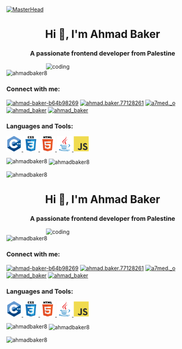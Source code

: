 [![MasterHead](https://raw.githubusercontent.com/gist/ManulMax/8e688352aa10eefee7aae7bf05b8020f/raw/038151775bdcfb3eabb6830bca3497468bf234d5/welcome%20to%20github.gif)](https://ahmadbaker8.io)
<h1 align="center">Hi 👋, I'm Ahmad Baker</h1>
<h3 align="center">A passionate frontend developer from Palestine</h3>
<img align="right" alt="coding" width="400" src="https://static.vecteezy.com/system/resources/thumbnails/002/099/443/small/programming-code-coding-or-hacker-background-programming-code-icon-made-with-binary-code-digital-binary-data-and-streaming-digital-code-vector.jpg">

<p align="left"> <img src="https://komarev.com/ghpvc/?username=ahmadbaker8&label=Profile%20views&color=0e75b6&style=flat" alt="ahmadbaker8" /> </p>

<h3 align="left">Connect with me:</h3>
<p align="left">
<a href="https://linkedin.com/in/ahmad-baker-b64b98269" target="blank"><img align="center" src="https://raw.githubusercontent.com/rahuldkjain/github-profile-readme-generator/master/src/images/icons/Social/linked-in-alt.svg" alt="ahmad-baker-b64b98269" height="30" width="40" /></a>
<a href="https://fb.com/ahmad.baker.77128261" target="blank"><img align="center" src="https://raw.githubusercontent.com/rahuldkjain/github-profile-readme-generator/master/src/images/icons/Social/facebook.svg" alt="ahmad.baker.77128261" height="30" width="40" /></a>
<a href="https://instagram.com/a7med._o" target="blank"><img align="center" src="https://raw.githubusercontent.com/rahuldkjain/github-profile-readme-generator/master/src/images/icons/Social/instagram.svg" alt="a7med._o" height="30" width="40" /></a>
<a href="https://codeforces.com/profile/ahmad_baker" target="blank"><img align="center" src="https://raw.githubusercontent.com/rahuldkjain/github-profile-readme-generator/master/src/images/icons/Social/codeforces.svg" alt="ahmad_baker" height="30" width="40" /></a>
<a href="https://www.leetcode.com/ahmad_baker" target="blank"><img align="center" src="https://raw.githubusercontent.com/rahuldkjain/github-profile-readme-generator/master/src/images/icons/Social/leet-code.svg" alt="ahmad_baker" height="30" width="40" /></a>
</p>

<h3 align="left">Languages and Tools:</h3>
<p align="left"> <a href="https://www.w3schools.com/cpp/" target="_blank" rel="noreferrer"> <img src="https://raw.githubusercontent.com/devicons/devicon/master/icons/cplusplus/cplusplus-original.svg" alt="cplusplus" width="40" height="40"/> </a> <a href="https://www.w3schools.com/css/" target="_blank" rel="noreferrer"> <img src="https://raw.githubusercontent.com/devicons/devicon/master/icons/css3/css3-original-wordmark.svg" alt="css3" width="40" height="40"/> </a> <a href="https://www.w3.org/html/" target="_blank" rel="noreferrer"> <img src="https://raw.githubusercontent.com/devicons/devicon/master/icons/html5/html5-original-wordmark.svg" alt="html5" width="40" height="40"/> </a> <a href="https://www.java.com" target="_blank" rel="noreferrer"> <img src="https://raw.githubusercontent.com/devicons/devicon/master/icons/java/java-original.svg" alt="java" width="40" height="40"/> </a> <a href="https://developer.mozilla.org/en-US/docs/Web/JavaScript" target="_blank" rel="noreferrer"> <img src="https://raw.githubusercontent.com/devicons/devicon/master/icons/javascript/javascript-original.svg" alt="javascript" width="40" height="40"/> </a> </p>

<p><img align="left" src="https://github-readme-stats.vercel.app/api/top-langs?username=ahmadbaker8&show_icons=true&locale=en&layout=compact" alt="ahmadbaker8" /></p>

<p>&nbsp;<img align="center" src="https://github-readme-stats.vercel.app/api?username=ahmadbaker8&show_icons=true&locale=en" alt="ahmadbaker8" /></p>

<p><img align="center" src="https://github-readme-streak-stats.herokuapp.com/?user=ahmadbaker8&" alt="ahmadbaker8" /></p>

<h1 align="center">Hi 👋, I'm Ahmad Baker</h1>
<h3 align="center">A passionate frontend developer from Palestine</h3>
<img align="right" alt="coding" width="400" src="https://static.vecteezy.com/system/resources/thumbnails/002/099/443/small/programming-code-coding-or-hacker-background-programming-code-icon-made-with-binary-code-digital-binary-data-and-streaming-digital-code-vector.jpg">

<p align="left"> <img src="https://komarev.com/ghpvc/?username=ahmadbaker8&label=Profile%20views&color=0e75b6&style=flat" alt="ahmadbaker8" /> </p>

<h3 align="left">Connect with me:</h3>
<p align="left">
<a href="https://linkedin.com/in/ahmad-baker-b64b98269" target="blank"><img align="center" src="https://raw.githubusercontent.com/rahuldkjain/github-profile-readme-generator/master/src/images/icons/Social/linked-in-alt.svg" alt="ahmad-baker-b64b98269" height="30" width="40" /></a>
<a href="https://fb.com/ahmad.baker.77128261" target="blank"><img align="center" src="https://raw.githubusercontent.com/rahuldkjain/github-profile-readme-generator/master/src/images/icons/Social/facebook.svg" alt="ahmad.baker.77128261" height="30" width="40" /></a>
<a href="https://instagram.com/a7med._o" target="blank"><img align="center" src="https://raw.githubusercontent.com/rahuldkjain/github-profile-readme-generator/master/src/images/icons/Social/instagram.svg" alt="a7med._o" height="30" width="40" /></a>
<a href="https://codeforces.com/profile/ahmad_baker" target="blank"><img align="center" src="https://raw.githubusercontent.com/rahuldkjain/github-profile-readme-generator/master/src/images/icons/Social/codeforces.svg" alt="ahmad_baker" height="30" width="40" /></a>
<a href="https://www.leetcode.com/ahmad_baker" target="blank"><img align="center" src="https://raw.githubusercontent.com/rahuldkjain/github-profile-readme-generator/master/src/images/icons/Social/leet-code.svg" alt="ahmad_baker" height="30" width="40" /></a>
</p>

<h3 align="left">Languages and Tools:</h3>
<p align="left"> <a href="https://www.w3schools.com/cpp/" target="_blank" rel="noreferrer"> <img src="https://raw.githubusercontent.com/devicons/devicon/master/icons/cplusplus/cplusplus-original.svg" alt="cplusplus" width="40" height="40"/> </a> <a href="https://www.w3schools.com/css/" target="_blank" rel="noreferrer"> <img src="https://raw.githubusercontent.com/devicons/devicon/master/icons/css3/css3-original-wordmark.svg" alt="css3" width="40" height="40"/> </a> <a href="https://www.w3.org/html/" target="_blank" rel="noreferrer"> <img src="https://raw.githubusercontent.com/devicons/devicon/master/icons/html5/html5-original-wordmark.svg" alt="html5" width="40" height="40"/> </a> <a href="https://www.java.com" target="_blank" rel="noreferrer"> <img src="https://raw.githubusercontent.com/devicons/devicon/master/icons/java/java-original.svg" alt="java" width="40" height="40"/> </a> <a href="https://developer.mozilla.org/en-US/docs/Web/JavaScript" target="_blank" rel="noreferrer"> <img src="https://raw.githubusercontent.com/devicons/devicon/master/icons/javascript/javascript-original.svg" alt="javascript" width="40" height="40"/> </a> </p>

<p><img align="left" src="https://github-readme-stats.vercel.app/api/top-langs?username=ahmadbaker8&show_icons=true&locale=en&layout=compact" alt="ahmadbaker8" /></p>

<p>&nbsp;<img align="center" src="https://github-readme-stats.vercel.app/api?username=ahmadbaker8&show_icons=true&locale=en" alt="ahmadbaker8" /></p>

<p><img align="center" src="https://github-readme-streak-stats.herokuapp.com/?user=ahmadbaker8&" alt="ahmadbaker8" /></p>
